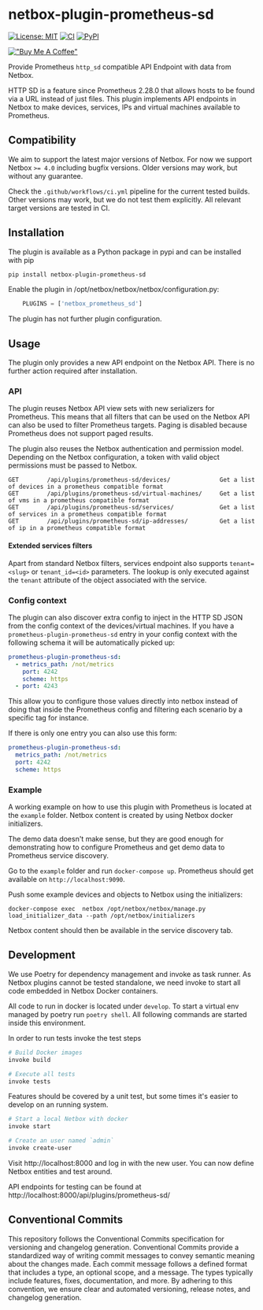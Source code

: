 # netbox-plugin-prometheus-sd

[![License: MIT](https://img.shields.io/badge/License-MIT-yellow.svg)](https://opensource.org/licenses/MIT)
[![CI](https://github.com/FlxPeters/netbox-plugin-prometheus-sd/workflows/CI/badge.svg?event=push)](https://github.com/FlxPeters/netbox-plugin-prometheus-sd/actions?query=workflow%3ACI)
[![PyPI](https://img.shields.io/pypi/v/netbox-plugin-prometheus-sd)](https://pypi.org/project/netbox-plugin-prometheus-sd/)

[!["Buy Me A Coffee"](https://www.buymeacoffee.com/assets/img/custom_images/orange_img.png)](https://www.buymeacoffee.com/flxpeters)

Provide Prometheus `http_sd` compatible API Endpoint with data from Netbox.

HTTP SD is a feature since Prometheus 2.28.0 that allows hosts to be found via a URL instead of just files.
This plugin implements API endpoints in Netbox to make devices, services, IPs and virtual machines available to Prometheus.

## Compatibility

We aim to support the latest major versions of Netbox.
For now we support Netbox `>= 4.0` including bugfix versions. Older versions may work, but without any guarantee.

Check the `.github/workflows/ci.yml` pipeline for the current tested builds.
Other versions may work, but we do not test them explicitly. All relevant target versions are tested in CI.

## Installation

The plugin is available as a Python package in pypi and can be installed with pip

```bash
pip install netbox-plugin-prometheus-sd
```

Enable the plugin in /opt/netbox/netbox/netbox/configuration.py:

```python
    PLUGINS = ['netbox_prometheus_sd']
```

The plugin has not further plugin configuration.

## Usage

The plugin only provides a new API endpoint on the Netbox API. There is no further action required after installation.

### API

The plugin reuses Netbox API view sets with new serializers for Prometheus.
This means that all filters that can be used on the Netbox API can also be used to filter Prometheus targets.
Paging is disabled because Prometheus does not support paged results.

The plugin also reuses the Netbox authentication and permission model.
Depending on the Netbox configuration, a token with valid object permissions must be passed to Netbox.

```
GET        /api/plugins/prometheus-sd/devices/              Get a list of devices in a prometheus compatible format
GET        /api/plugins/prometheus-sd/virtual-machines/     Get a list of vms in a prometheus compatible format
GET        /api/plugins/prometheus-sd/services/             Get a list of services in a prometheus compatible format
GET        /api/plugins/prometheus-sd/ip-addresses/         Get a list of ip in a prometheus compatible format
```

#### Extended services filters

Apart from standard Netbox filters, services endpoint also supports `tenant=<slug>` or `tenant_id=<id>` parameters.
The lookup is only executed against the `tenant` attribute of the object associated with the service.

### Config context

The plugin can also discover extra config to inject in the HTTP SD JSON from the config context of the devices/virtual machines.
If you have a `prometheus-plugin-prometheus-sd` entry in your config context with the following schema it will be automatically picked up:

```yaml
prometheus-plugin-prometheus-sd:
  - metrics_path: /not/metrics
    port: 4242
    scheme: https
  - port: 4243
```

This allow you to configure those values directly into netbox instead of doing that inside the Prometheus
config and filtering each scenario by a specific tag for instance.

If there is only one entry you can also use this form:

```yaml
prometheus-plugin-prometheus-sd:
  metrics_path: /not/metrics
  port: 4242
  scheme: https
```

### Example

A working example on how to use this plugin with Prometheus is located at the `example` folder.
Netbox content is created by using Netbox docker initializers.

The demo data doesn't make sense, but they are good enough for demonstrating how to configure Prometheus
and get demo data to Prometheus service discovery.

Go to the `example` folder and run `docker-compose up`. Prometheus should get available on `http://localhost:9090`.

Push some example devices and objects to Netbox using the initializers:

```
docker-compose exec  netbox /opt/netbox/netbox/manage.py load_initializer_data --path /opt/netbox/initializers
```

Netbox content should then be available in the service discovery tab.

## Development

We use Poetry for dependency management and invoke as task runner.
As Netbox plugins cannot be tested standalone, we need invoke to start all code embedded in Netbox Docker containers.

All code to run in docker is located under `develop`.
To start a virtual env managed by poetry run `poetry shell`.
All following commands are started inside this environment.

In order to run tests invoke the test steps

```bash
# Build Docker images
invoke build

# Execute all tests
invoke tests
```

Features should be covered by a unit test, but some times it's easier to develop on an running system.

```bash
# Start a local Netbox with docker
invoke start

# Create an user named `admin`
invoke create-user
```

Visit http://localhost:8000 and log in with the new user.
You can now define Netbox entities and test around.

API endpoints for testing can be found at http://localhost:8000/api/plugins/prometheus-sd/

## Conventional Commits

This repository follows the Conventional Commits specification for versioning and changelog generation.
Conventional Commits provide a standardized way of writing commit messages to convey semantic meaning
about the changes made. Each commit message follows a defined format that includes a type,
an optional scope, and a message. The types typically include features, fixes, documentation, and more.
By adhering to this convention, we ensure clear and automated versioning, release notes, and changelog generation.
